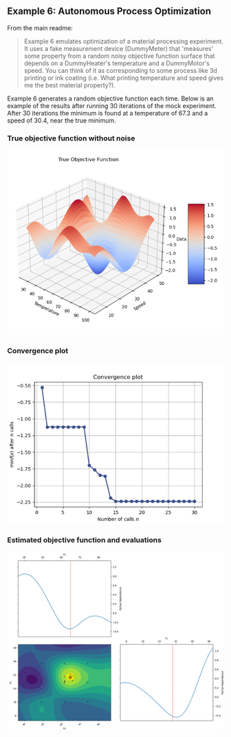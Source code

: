 ## Example 6: Autonomous Process Optimization
From the main readme:
>Example 6 emulates optimization of a material processing experiment. It uses a fake measurement device (DummyMeter) that 'measures' some property from a random noisy objective function surface that depends on a DummyHeater's temperature and a DummyMotor's speed. You can think of it as corresponding to some process like 3d printing or ink coating (i.e. What printing temperature and speed gives me the best material property?).

Example 6 generates a random objective function each time. Below is an example of the results after running 30 iterations of the mock experiment. After 30 iterations the minimum is found at a temperature of 67.3 and a speed of 30.4, near the true minimum.

### True objective function without noise
![True objective function](Figure_1.png)


### Convergence plot
![Convergence plot](Figure_2.png)


### Estimated objective function and evaluations
![Estimated objective function](Figure_3.png)
